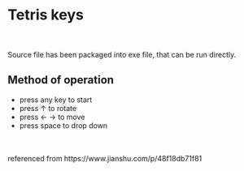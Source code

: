 # Tetris keys
<br>
<br>
Source file has been packaged into exe file, that can be run directly.<br>

## Method of operation
* press any key to start
* press ↑ to rotate
* press ← → to move
* press space to drop down
<br>
<br>
referenced from https://www.jianshu.com/p/48f18db71f81
